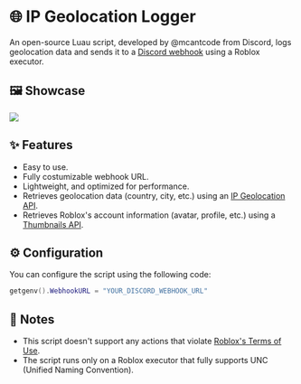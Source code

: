 # 🌐 IP Geolocation Logger
An open-source Luau script, developed by @mcantcode from Discord, logs geolocation data and sends it to a [Discord webhook](https://support.discord.com/hc/en-us/articles/228383668-Intro-to-Webhooks) using a Roblox executor.

## 🖼️ Showcase
![](https://i.ibb.co.com/bgQgW6Tv/IP-Geolocation-Logger-Showcase.jpg)

## ✨ Features
- Easy to use.
- Fully costumizable webhook URL.
- Lightweight, and optimized for performance.
- Retrieves geolocation data (country, city, etc.) using an [IP Geolocation API](https://ipapi.co/).
- Retrieves Roblox's account information (avatar, profile, etc.) using a [Thumbnails API](https://create.roblox.com/docs/cloud/legacy/thumbnails/v1#/).

## ⚙️ Configuration
You can configure the script using the following code:
```lua
getgenv().WebhookURL = "YOUR_DISCORD_WEBHOOK_URL"
```

## 📝 Notes
- This script doesn't support any actions that violate [Roblox's Terms of Use](https://en.help.roblox.com/hc/en-us/articles/115004647846-Roblox-Terms-of-Use).
- The script runs only on a Roblox executor that fully supports UNC (Unified Naming Convention).
